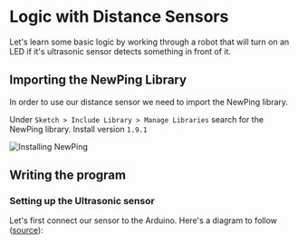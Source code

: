 # Logic with Distance Sensors

Let's learn some basic logic by working through a robot that will turn on an LED if it's ultrasonic sensor detects something in front of it.

## Importing the NewPing Library
In order to use our distance sensor we need to import the NewPing library. 

Under `Sketch > Include Library > Manage Libraries` search for the NewPing library. Install version `1.9.1`

![Installing NewPing](https://raw.githubusercontent.com/Penn-State-Robotics-Club/tutorials/master/resources/install_newping.png)

## Writing the program
### Setting up the Ultrasonic sensor
Let's first connect our sensor to the Arduino.
Here's a diagram to follow ([source](https://howtomechatronics.com/tutorials/arduino/ultrasonic-sensor-hc-sr04/)):


<!--stackedit_data:
eyJoaXN0b3J5IjpbLTIwNzIzODU3ODMsLTIxMDMyNTgzMjksLT
E5NzgwNDg4NTUsMTE2NDA0MTgwNSw4MTc4OTU2MjVdfQ==
-->